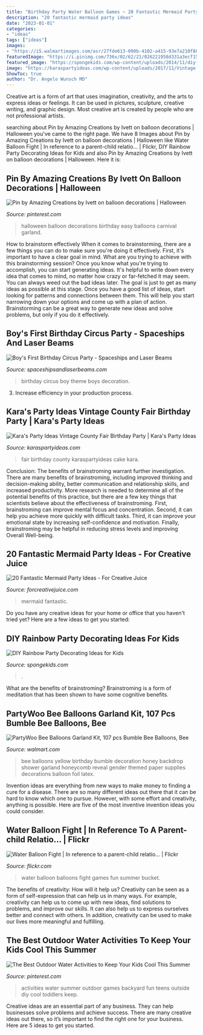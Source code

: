 ```yaml
---
title: "Birthday Party Water Balloon Games ~ 20 Fantastic Mermaid Party Ideas"
description: "20 fantastic mermaid party ideas"
date: "2023-01-01"
categories:
- "ideas"
tags: ["ideas"]
images:
- "https://i5.walmartimages.com/asr/27fde613-090b-4102-a415-93e7a210f887.f7436afa1cffe3e2016ba496d92345f7.jpeg"
featuredImage: "https://i.pinimg.com/736x/02/62/21/026221958d331a3ecf15827334eb8d0c--balloon-decorations.jpg"
featured_image: "https://spongekids.com/wp-content/uploads/2014/11/diy-rainbow-party-decorating-ideas/5-rainbow-table-decor.jpg"
image: "https://karaspartyideas.com/wp-content/uploads/2017/11/Vintage-County-Fair-Birthday-Party-via-Karas-Party-Ideas-KarasPartyIdeas.com6_-1.jpg"
ShowToc: true
author: "Dr. Angelo Wunsch MD"
---
```



Creative art is a form of art that uses imagination, creativity, and the arts to express ideas or feelings. It can be used in pictures, sculpture, creative writing, and graphic design. Most creative art is created by people who are not professional artists.

	

		
searching about Pin by Amazing Creations by Ivett on balloon decorations | Halloween you've came to the right page. We have 8 Images about Pin by Amazing Creations by Ivett on balloon decorations | Halloween like Water Balloon Fight | In reference to a parent-child relatio… | Flickr, DIY Rainbow Party Decorating Ideas for Kids and also Pin by Amazing Creations by Ivett on balloon decorations | Halloween. Here it is:
		
    
## Pin By Amazing Creations By Ivett On Balloon Decorations | Halloween

<img loading=lazy src="https://i.pinimg.com/736x/02/62/21/026221958d331a3ecf15827334eb8d0c--balloon-decorations.jpg" onerror="this.onerror=null;this.src='https://tse4.mm.bing.net/th?id=OIP.3bV6H3uKHEIwwccf1sTDIgHaNK&amp;pid=15.1';" alt="Pin by Amazing Creations by Ivett on balloon decorations | Halloween">

_Source: pinterest.com_

>halloween balloon decorations birthday easy balloons carnival garland. 

	

How to brainstorm effectively
When it comes to brainstorming, there are a few things you can do to make sure you're doing it effectively. First, it's important to have a clear goal in mind. What are you trying to achieve with this brainstorming session? Once you know what you're trying to accomplish, you can start generating ideas. It's helpful to write down every idea that comes to mind, no matter how crazy or far-fetched it may seem. You can always weed out the bad ideas later. The goal is just to get as many ideas as possible at this stage. Once you have a good list of ideas, start looking for patterns and connections between them. This will help you start narrowing down your options and come up with a plan of action. Brainstorming can be a great way to generate new ideas and solve problems, but only if you do it effectively.

    
## Boy&#039;s First Birthday Circus Party - Spaceships And Laser Beams

<img loading=lazy src="https://spaceshipsandlaserbeams.com/wp-content/uploads/2015/09/circus-party-ideas-boys-first-birthday.jpg" onerror="this.onerror=null;this.src='https://tse4.mm.bing.net/th?id=OIP.gHp4XFmVUT_rc_l0_oT3IAHaLH&amp;pid=15.1';" alt="Boy&#039;s First Birthday Circus Party - Spaceships and Laser Beams">

_Source: spaceshipsandlaserbeams.com_

>birthday circus boy theme boys decoration. 

	

3. Increase efficiency in your production process.

    
## Kara&#039;s Party Ideas Vintage County Fair Birthday Party | Kara&#039;s Party Ideas

<img loading=lazy src="https://karaspartyideas.com/wp-content/uploads/2017/11/Vintage-County-Fair-Birthday-Party-via-Karas-Party-Ideas-KarasPartyIdeas.com6_-1.jpg" onerror="this.onerror=null;this.src='https://tse4.mm.bing.net/th?id=OIP.6JV8yVqSQ4Trednk421ZVQHaLH&amp;pid=15.1';" alt="Kara&#039;s Party Ideas Vintage County Fair Birthday Party | Kara&#039;s Party Ideas">

_Source: karaspartyideas.com_

>fair birthday county karaspartyideas cake kara. 

	

Conclusion: The benefits of brainstroming warrant further investigation.
There are many benefits of brainstroming, including improved thinking and decision-making ability, better communication and relationship skills, and increased productivity. More research is needed to determine all of the potential benefits of this practice, but there are a few key things that scientists believe about the effectiveness of brainstroming. First, brainstroming can improve mental focus and concentration. Second, it can help you achieve more quickly with difficult tasks. Third, it can improve your emotional state by increasing self-confidence and motivation. Finally, brainstroming may be helpful in reducing stress levels and improving Overall Well-being.

    
## 20 Fantastic Mermaid Party Ideas - For Creative Juice

<img loading=lazy src="https://i0.wp.com/forcreativejuice.com/wp-content/uploads/2016/05/mermaid-party-ideas/9-mermaid-party-ideas.jpg?w=600" onerror="this.onerror=null;this.src='https://tse3.mm.bing.net/th?id=OIP.bTiBrhHlEnSuHyKtqvaOEAHaLH&amp;pid=15.1';" alt="20 Fantastic Mermaid Party Ideas - For Creative Juice">

_Source: forcreativejuice.com_

>mermaid fantastic. 

	

Do you have any creative ideas for your home or office that you haven't tried yet? Here are a few ideas to get you started: 

    
## DIY Rainbow Party Decorating Ideas For Kids

<img loading=lazy src="https://spongekids.com/wp-content/uploads/2014/11/diy-rainbow-party-decorating-ideas/5-rainbow-table-decor.jpg" onerror="this.onerror=null;this.src='https://tse1.mm.bing.net/th?id=OIP.nMuxdESfSZj1uaUReL2v-AHaLI&amp;pid=15.1';" alt="DIY Rainbow Party Decorating Ideas for Kids">

_Source: spongekids.com_

>. 

	

What are the benefits of brainstroming?
Brainstroming is a form of meditation that has been shown to have some cognitive benefits.

    
## PartyWoo Bee Balloons Garland Kit, 107 Pcs Bumble Bee Balloons, Bee

<img loading=lazy src="https://i5.walmartimages.com/asr/27fde613-090b-4102-a415-93e7a210f887.f7436afa1cffe3e2016ba496d92345f7.jpeg" onerror="this.onerror=null;this.src='https://tse2.mm.bing.net/th?id=OIP.cUXj0T0148u6e4IFYZ5NNAHaHa&amp;pid=15.1';" alt="PartyWoo Bee Balloons Garland Kit, 107 pcs Bumble Bee Balloons, Bee">

_Source: walmart.com_

>bee balloons yellow birthday bumble decoration honey backdrop shower garland honeycomb reveal gender themed paper supplies decorations balloon foil latex. 

	

Invention ideas are everything from new ways to make money to finding a cure for a disease. There are so many different ideas out there that it can be hard to know which one to pursue. However, with some effort and creativity, anything is possible. Here are five of the most inventive invention ideas you could consider.

    
## Water Balloon Fight | In Reference To A Parent-child Relatio… | Flickr

<img loading=lazy src="https://c1.staticflickr.com/5/4097/4861090118_a152f425c0_b.jpg" onerror="this.onerror=null;this.src='https://tse4.mm.bing.net/th?id=OIP.sj89ucbZe1noEgbh6Jk1MAHaJ4&amp;pid=15.1';" alt="Water Balloon Fight | In reference to a parent-child relatio… | Flickr">

_Source: flickr.com_

>water balloon balloons fight games fun summer bucket. 

	

The benefits of creativity: How will it help us?
Creativity can be seen as a form of self-expression that can help us in many ways. For example, creativity can help us to come up with new ideas, find solutions to problems, and improve our skills. It can also help us to express ourselves better and connect with others. In addition, creativity can be used to make our lives more meaningful and fulfilling.

    
## The Best Outdoor Water Activities To Keep Your Kids Cool This Summer

<img loading=lazy src="https://i.pinimg.com/736x/f3/df/b8/f3dfb86f0f7278e7776d653f93cd189c.jpg" onerror="this.onerror=null;this.src='https://tse3.mm.bing.net/th?id=OIP.v6_ODAvrboqIUEsq5t6-FAHaL7&amp;pid=15.1';" alt="The Best Outdoor Water Activities to Keep Your Kids Cool This Summer">

_Source: pinterest.com_

>activities water summer outdoor games backyard fun teens outside diy cool toddlers keep. 

	

Creative ideas are an essential part of any business. They can help businesses solve problems and achieve success. There are many creative ideas out there, so it’s important to find the right one for your business. Here are 5 ideas to get you started.

